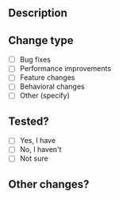 ## Description
<!-- Talk about your pull request. Note that you need to be as descriptive as possible. -->


## Change type
<!-- Specify what kind of changes you made. -->
- [ ] Bug fixes
- [ ] Performance improvements
- [ ] Feature changes
- [ ] Behavioral changes
- [ ] Other (specify)

## Tested?
<!-- Have you tested your changes? -->
- [ ] Yes, I have
- [ ] No, I haven't
- [ ] Not sure

## Other changes?
<!-- Specify the changes that don't fit to the categories above. -->
